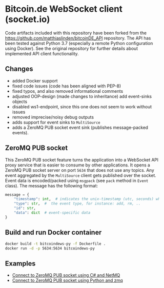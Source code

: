 # Bitcoin.de WebSocket client (socket.io)

Code artifacts included with this repository have been forked from the https://github.com/matthiaslinden/bitcoinDE_API 
repository. The API has been tested against Python 3.7 (especially a remote Python configuration using Docker). See the original
repository for further details about implemented API client functionality.

## Changes

* added Docker support
* fixed code issues (code has been aligned with PEP-8)
* fixed typos, and also removed informational comments
* adjusted OOP-design (made changes to inheritance)
  add event-sinks objects 
* disabled ws1-endpoint, since this one does not seem to work without issues
* removed imprecise/noisy debug outputs
* adds support for event sinks to `MultiSource`
* adds a ZeroMQ PUB socket event sink (publishes message-packed events).

## ZeroMQ PUB socket

This ZeroMQ PUB socket feature turns the application into a WebSocket API proxy service that is easier to consume by 
other applications. It opens a ZeroMQ PUB socket server on port `5634` that does not use any topics. Any event 
aggregated by the `MultiSource` client gets published over the socket. Event data is encoded/packed 
using `msgpack` (see `pack` method in `Event` class). The message has the following format:

````python
message = {
    "timestamp": int,  # indicates the unix-timestamp (utc, seconds) when the event has been aggregated
    "type": str,  #  the event type, for instance: add, rm, ..
    "id": str,
    "data": dict  # event-specific data
}
````

## Build and run Docker container

````bash
docker build -t bitcoindews-py -f Dockerfile .
docker run -d -p 5634:5634 bitcoindews-py
````

## Examples

* [Connect to ZeroMQ PUB socket using C# and NetMQ](examples/csharp-netmq.md)
* [Connect to ZeroMQ PUB socket using Python and zmq](examples/python-zmq.md)